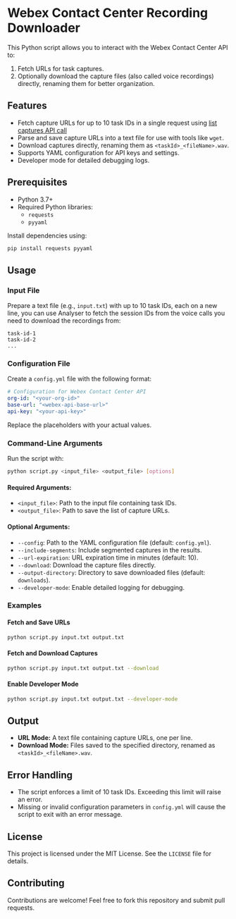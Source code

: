 # Webex Contact Center Recording Downloader

This Python script allows you to interact with the Webex Contact Center API to:

1. Fetch URLs for task captures.
2. Optionally download the capture files (also called voice recordings) directly, renaming them for better organization.

## Features
- Fetch capture URLs for up to 10 task IDs in a single request using [list captures API call](https://developer.webex-cx.com/documentation/captures/v1/list-captures)
- Parse and save capture URLs into a text file for use with tools like `wget`.
- Download captures directly, renaming them as `<taskId>_<fileName>.wav`.
- Supports YAML configuration for API keys and settings.
- Developer mode for detailed debugging logs.

## Prerequisites
- Python 3.7+
- Required Python libraries:
  - `requests`
  - `pyyaml`

Install dependencies using:
```bash
pip install requests pyyaml
```

## Usage

### Input File
Prepare a text file (e.g., `input.txt`) with up to 10 task IDs, each on a new line, you can use Analyser to fetch the session IDs from the voice calls you need to download the recordings from:
```
task-id-1
task-id-2
...
```

### Configuration File
Create a `config.yml` file with the following format:
```yaml
# Configuration for Webex Contact Center API
org-id: "<your-org-id>"
base-url: "<webex-api-base-url>"
api-key: "<your-api-key>"
```
Replace the placeholders with your actual values.

### Command-Line Arguments
Run the script with:
```bash
python script.py <input_file> <output_file> [options]
```

#### Required Arguments:
- `<input_file>`: Path to the input file containing task IDs.
- `<output_file>`: Path to save the list of capture URLs.

#### Optional Arguments:
- `--config`: Path to the YAML configuration file (default: `config.yml`).
- `--include-segments`: Include segmented captures in the results.
- `--url-expiration`: URL expiration time in minutes (default: 10).
- `--download`: Download the capture files directly.
- `--output-directory`: Directory to save downloaded files (default: `downloads`).
- `--developer-mode`: Enable detailed logging for debugging.

### Examples

#### Fetch and Save URLs
```bash
python script.py input.txt output.txt
```

#### Fetch and Download Captures
```bash
python script.py input.txt output.txt --download
```

#### Enable Developer Mode
```bash
python script.py input.txt output.txt --developer-mode
```

## Output
- **URL Mode:** A text file containing capture URLs, one per line.
- **Download Mode:** Files saved to the specified directory, renamed as `<taskId>_<fileName>.wav`.

## Error Handling
- The script enforces a limit of 10 task IDs. Exceeding this limit will raise an error.
- Missing or invalid configuration parameters in `config.yml` will cause the script to exit with an error message.

## License
This project is licensed under the MIT License. See the `LICENSE` file for details.

## Contributing
Contributions are welcome! Feel free to fork this repository and submit pull requests.
